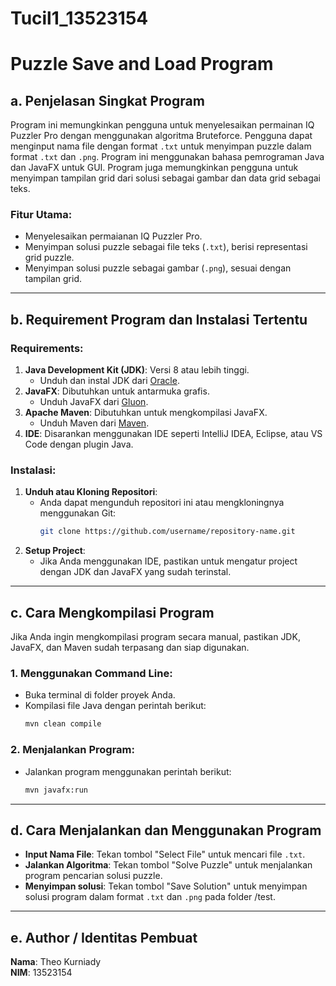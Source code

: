 # Tucil1_13523154

# Puzzle Save and Load Program

## a. Penjelasan Singkat Program
Program ini memungkinkan pengguna untuk menyelesaikan permainan IQ Puzzler Pro dengan menggunakan algoritma Bruteforce. Pengguna dapat menginput nama file dengan format `.txt` untuk menyimpan puzzle dalam format `.txt` dan `.png`. Program ini menggunakan bahasa pemrograman Java dan JavaFX untuk GUI. Program juga memungkinkan pengguna untuk menyimpan tampilan grid dari solusi sebagai gambar dan data grid sebagai teks.

### Fitur Utama:
- Menyelesaikan permaianan IQ Puzzler Pro.
- Menyimpan solusi puzzle sebagai file teks (`.txt`), berisi representasi grid puzzle.
- Menyimpan solusi puzzle sebagai gambar (`.png`), sesuai dengan tampilan grid.

---

## b. Requirement Program dan Instalasi Tertentu

### Requirements:
1. **Java Development Kit (JDK)**: Versi 8 atau lebih tinggi.
   - Unduh dan instal JDK dari [Oracle](https://www.oracle.com/java/technologies/javase-jdk11-downloads.html).
2. **JavaFX**: Dibutuhkan untuk antarmuka grafis.
   - Unduh JavaFX dari [Gluon](https://gluonhq.com/products/javafx/).
3. **Apache Maven**: Dibutuhkan untuk mengkompilasi JavaFX.
   - Unduh Maven dari [Maven](https://maven.apache.org/).
4. **IDE**: Disarankan menggunakan IDE seperti IntelliJ IDEA, Eclipse, atau VS Code dengan plugin Java.

### Instalasi:
1. **Unduh atau Kloning Repositori**:
   - Anda dapat mengunduh repositori ini atau mengkloningnya menggunakan Git:
     ```bash
     git clone https://github.com/username/repository-name.git
     ```
2. **Setup Project**:
   - Jika Anda menggunakan IDE, pastikan untuk mengatur project dengan JDK dan JavaFX yang sudah terinstal.

---

## c. Cara Mengkompilasi Program

Jika Anda ingin mengkompilasi program secara manual, pastikan JDK, JavaFX, dan Maven sudah terpasang dan siap digunakan.

### 1. **Menggunakan Command Line**:
   - Buka terminal di folder proyek Anda.
   - Kompilasi file Java dengan perintah berikut:
     ```bash
     mvn clean compile
     ```

### 2. **Menjalankan Program**:
   - Jalankan program menggunakan perintah berikut:
     ```bash
     mvn javafx:run
     ```

---

## d. Cara Menjalankan dan Menggunakan Program

   - **Input Nama File**: Tekan tombol "Select File" untuk mencari file `.txt`.
   - **Jalankan Algoritma**: Tekan tombol "Solve Puzzle" untuk menjalankan program pencarian solusi puzzle.
   - **Menyimpan solusi**: Tekan tombol "Save Solution" untuk menyimpan solusi program dalam format `.txt` dan `.png` pada folder /test.

---

## e. Author / Identitas Pembuat

**Nama**: Theo Kurniady  
**NIM**: 13523154 